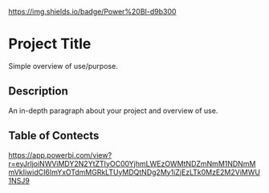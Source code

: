 https://img.shields.io/badge/Power%20BI-d9b300


# Project Title

Simple overview of use/purpose.

## Description

An in-depth paragraph about your project and overview of use.

## Table of Contects

https://app.powerbi.com/view?r=eyJrIjoiNWViMDY2N2YtZTIyOC00YjhmLWEzOWMtNDZmNmM1NDNmMmVkIiwidCI6ImYxOTdmMGRkLTUyMDQtNDg2My1iZjEzLTk0MzE2M2ViMWU1NSJ9
